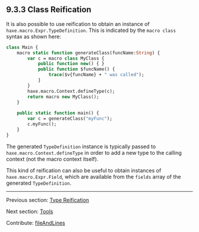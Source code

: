 ## 9.3.3 Class Reification

It is also possible to use reification to obtain an instance of `haxe.macro.Expr.TypeDefinition`. This is indicated by the `macro class` syntax as shown here:

```haxe
class Main {
	macro static function generateClass(funcName:String) {
		var c = macro class MyClass {
			public function new() { }
			public function $funcName() {
				trace($v{funcName} + " was called");
			}
		}
		haxe.macro.Context.defineType(c);
		return macro new MyClass();
	}
	
    public static function main() {
		var c = generateClass("myFunc");
		c.myFunc();
    }
}
```

The generated `TypeDefinition` instance is typically passed to `haxe.macro.Context.defineType` in order to add a new type to the calling context (not the macro context itself).

This kind of reification can also be useful to obtain instances of `haxe.macro.Expr.Field`, which are available from the `fields` array of the generated `TypeDefinition`.

---

Previous section: [Type Reification](macro-reification-type.md)

Next section: [Tools](macro-tools.md)

Contribute: [fileAndLines](https://github.com/HaxeFoundation/HaxeManual/blob/master/09-macros.tex#L123-123)